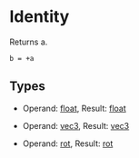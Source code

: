 
# Identity

Returns a.

```
b = +a
```

## Types

- Operand: [float](/MdDocs/Types/Float.md), Result: [float](/MdDocs/Types/Float.md)

- Operand: [vec3](/MdDocs/Types/Vec3.md), Result: [vec3](/MdDocs/Types/Vec3.md)

- Operand: [rot](/MdDocs/Types/Rot.md), Result: [rot](/MdDocs/Types/Rot.md)


